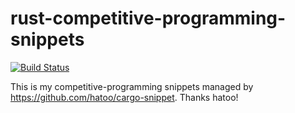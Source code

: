 # rust-competitive-programming-snippets
[![Build Status](https://travis-ci.com/arizuk/rust-competitive-programming-snippets.svg?branch=master)](https://travis-ci.com/arizuk/rust-competitive-programming-snippets)

This is my competitive-programming snippets managed by https://github.com/hatoo/cargo-snippet.
Thanks hatoo!